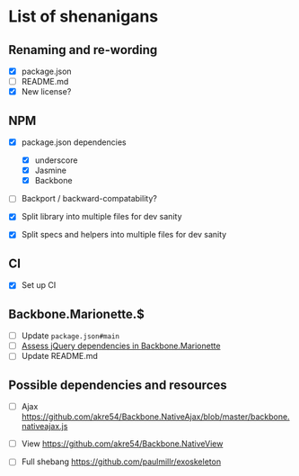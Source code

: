 # List of shenanigans

## Renaming and re-wording

- [x] package.json
- [ ] README.md
- [x] New license?

## NPM

- [x] package.json dependencies
  - [x] underscore
  - [x] Jasmine
  - [x] Backbone

- [ ] Backport / backward-compatability?

- [x] Split library into multiple files for dev sanity
- [x] Split specs and helpers into multiple files for dev sanity

## CI

- [x] Set up CI

## Backbone.Marionette.$

- [ ] Update `package.json#main`
- [ ] [Assess jQuery dependencies in Backbone.Marionette](https://github.com/marionettejs/backbone.marionette/issues/980#issuecomment-51868548)
- [ ] Update README.md

## Possible dependencies and resources

- [ ] Ajax https://github.com/akre54/Backbone.NativeAjax/blob/master/backbone.nativeajax.js
- [ ] View https://github.com/akre54/Backbone.NativeView
- [ ] Full shebang https://github.com/paulmillr/exoskeleton

